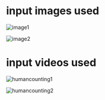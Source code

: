 # input images used   
![image1](https://user-images.githubusercontent.com/61905492/126785085-c7d35b36-e764-408c-a457-7a0c59035e7d.jpeg)

![image2](https://user-images.githubusercontent.com/61905492/126789554-5ca2f8d4-00b3-443b-bdb1-a899ebe08e61.jpeg)

# input videos used   
![humancounting1](https://user-images.githubusercontent.com/61905492/127010829-53580b4a-f537-4b8f-ba86-58da75c2a534.gif)

![humancounting2](https://user-images.githubusercontent.com/61905492/127010890-7ac835e1-7b2c-4b01-90dc-a3b2c4a1bb2e.gif)

